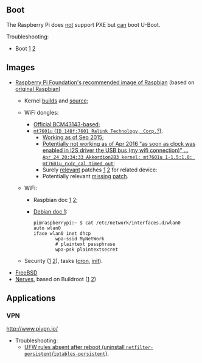 ## Boot

The Raspberry Pi does [not](http://www.raspberrypi.org/forums/viewtopic.php?t=1444) support PXE but [can](http://elinux.org/RPi_U-Boot) boot U-Boot.

Troubleshooting:
* Boot [1](http://elinux.org/index.php?title=R-Pi_Troubleshooting&oldid=408541#Power_.2F_Start-up) [2](https://www.raspberrypi.org/forums/viewtopic.php?p=437084)

## Images

* [Raspberry Pi Foundation's recommended image of Raspbian](https://www.raspberrypi.org/downloads/raspbian/) (based on [original Raspbian](https://www.raspbian.org/))
  * Kernel [builds](https://github.com/raspberrypi/firmware/commits/master/boot) and [source](https://github.com/raspberrypi/linux/commits);
  * WiFi dongles:
    * [Official BCM43143-based](https://www.raspberrypi.org/products/raspberry-pi-usb-wifi-dongle/);
    * [`mt7601u` (`ID 148f:7601 Ralink Technology, Corp.`?)](https://git.kernel.org/pub/scm/linux/kernel/git/stable/linux-stable.git/log/drivers/net/wireless/mediatek?h=linux-4.14.y).
      * [Working as of Sep 2015](https://github.com/raspberrypi/firmware/commit/13aa07f322b6f1645508b5c24ad70035f2a963d5);
      * [Potentially not working as of Apr 2016 "as soon as clock was enabled in I2S driver the USB bus (my wifi connection)" ... `Apr 24 20:34:33 Akkordion2B3 kernel: mt7601u 1-1.5:1.0: mt7601u_rxdc_cal timed out`](https://github.com/raspberrypi/linux/issues/1231#issuecomment-214044073);
      * Surely [relevant](https://github.com/openwrt/mt76/issues/139#issuecomment-388257649) patches [1](https://github.com/openwrt/mt76/commit/ad0a3e912a16c7cc1325a2bfc42a803a45efa26a) [2](https://github.com/openwrt/mt76/commit/a343cb68676b7172d4f3d0b0b1cb78cc8dc70ac1) for related device: 
      * Potentially relevant [mis](https://github.com/raspberrypi/linux/tree/raspberrypi-kernel_1.20180417-1/drivers/net/wireless/mediatek/mt7601u)[sing](https://git.kernel.org/pub/scm/linux/kernel/git/stable/linux-stable.git/log/drivers/net/wireless/mediatek/mt7601u?h=v4.14.34) [patch](https://git.kernel.org/pub/scm/linux/kernel/git/torvalds/linux.git/commit/drivers/net/wireless/mediatek/mt7601u?h=v4.17-rc5&id=fee05843801c37e527dbe2c5eeb3fb3b15bc9919).
  * WiFi:
    * Raspbian doc [1](https://www.raspberrypi.org/documentation/configuration/wireless/wireless-cli.md) [2](https://github.com/raspberrypi/documentation/pull/790);
    * [Debian doc 1](https://wiki.debian.org/WiFi/HowToUse?action=recall&rev=69#WPA-PSK_and_WPA2-PSK):

        ```
        pi@raspberrypi:~ $ cat /etc/network/interfaces.d/wlan0
        auto wlan0
        iface wlan0 inet dhcp
                wpa-ssid MyNetWork
                # plaintext passphrase
                wpa-psk plaintextsecret
        ```

  * Security ([1](https://www.raspberrypi.org/documentation/linux/usage/users.md) [2](https://www.raspberrypi.org/documentation/configuration/security.md)), tasks ([cron](https://www.raspberrypi.org/documentation/linux/usage/cron.md), [init](https://www.raspberrypi.org/documentation/linux/usage/rc-local.md)).
* [FreeBSD](https://wiki.freebsd.org/FreeBSD/arm/Raspberry%20Pi)
* [Nerves](https://github.com/nerves-project/nerves_system_rpi), based on Buildroot ([1](https://git.busybox.net/buildroot/tree/board/raspberrypi/readme.txt?id=03f6e005e6a9617767b24a9026da9477848020cc) [2](https://git.busybox.net/buildroot/tree/configs/raspberrypi_defconfig?id=03f6e005e6a9617767b24a9026da9477848020cc))

## Applications

### VPN

http://www.pivpn.io/
* Troubleshooting:
  * [UFW rules absent after reboot (uninstall `netfilter-persistent`/`iptables-persistent`)](https://github.com/pivpn/pivpn/issues/414).
